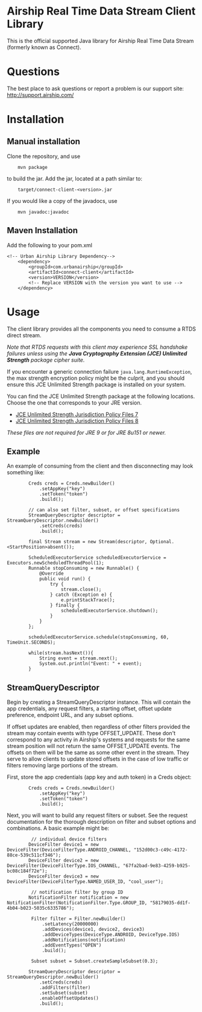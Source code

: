 Airship Real Time Data Stream Client Library
====================================

This is the official supported Java library for Airship Real Time Data Stream (formerly known as Connect).


Questions
=========

The best place to ask questions or report a problem is our support site:
http://support.airship.com/


Installation
====================

Manual installation
-------------------

Clone the repository, and use

```
    mvn package
```

to build the jar. Add the jar, located at a path similar to:

```
    target/connect-client-<version>.jar
```

If you would like a copy of the javadocs, use

```
    mvn javadoc:javadoc
```

Maven Installation
------------------

Add the following to your pom.xml

```
<!-- Urban Airship Library Dependency-->
    <dependency>
        <groupId>com.urbanairship</groupId>
        <artifactId>connect-client</artifactId>
        <version>VERSION</version>
        <!-- Replace VERSION with the version you want to use -->
    </dependency>
```

Usage
=====

The client library provides all the components you need to consume a RTDS direct stream.

_Note that RTDS requests with this client may experience SSL handshake failures unless using the
**Java Cryptography Extension (JCE) Unlimited Strength** package cipher suite._

If you encounter a generic connection failure `java.lang.RuntimeException`, the max strength encryption policy might be the culprit, and you should ensure this JCE Unlimited Strength package is installed on your system.

You can find the JCE Unlimited Strength package at the following locations.  Choose the one that corresponds to your JRE version.

- [JCE Unlimited Strength Jurisdiction Policy Files 7](http://www.oracle.com/technetwork/java/javase/downloads/jce-7-download-432124.html)
- [JCE Unlimited Strength Jurisdiction Policy Files 8](http://www.oracle.com/technetwork/java/javase/downloads/jce8-download-2133166.html)

_These files are not required for JRE 9 or for JRE 8u151 or newer._

Example
-------

 An example of consuming from the client and then disconnecting may look something like:
```
        Creds creds = Creds.newBuilder()
            .setAppKey("key")
            .setToken("token")
            .build();
```
```
        // can also set filter, subset, or offset specifications
        StreamQueryDescriptor descriptor = StreamQueryDescriptor.newBuilder()
            .setCreds(creds)
            .build();
```
```
        final Stream stream = new Stream(descriptor, Optional.<StartPosition>absent());
```
```
        ScheduledExecutorService scheduledExecutorService = Executors.newScheduledThreadPool(1);
        Runnable stopConsuming = new Runnable() {
            @Override
            public void run() {
                try {
                    stream.close();
                } catch (Exception e) {
                    e.printStackTrace();
                } finally {
                    scheduledExecutorService.shutdown();
                }
            }
        };
```
```
        scheduledExecutorService.schedule(stopConsuming, 60, TimeUnit.SECONDS);

        while(stream.hasNext()){
            String event = stream.next();
            System.out.println("Event: " + event);
        }
```

StreamQueryDescriptor
---------------------

Begin by creating a StreamQueryDescriptor instance.  This will contain the app credentials, any request filters,
 a starting offset, offset update preference, endpoint URL, and any subset options.

If offset updates are enabled, then regardless of other filters provided the stream may contain events with type
OFFSET_UPDATE. These don't correspond to any activity in Airship's systems and requests for the same stream
position will not return the same OFFSET_UPDATE events. The offsets on them will be the same as some other event
in the stream. They serve to allow clients to update stored offsets in the case of low traffic or filters removing
large portions of the stream.

First, store the app credentials (app key and auth token) in a Creds object:

```
        Creds creds = Creds.newBuilder()
            .setAppKey("key")
            .setToken("token")
            .build();
```

Next, you will want to build any request filters or subset.  See the request documentation for the thorough description
 on filter and subset options and combinations.  A basic example might be:

```
         // individual device filters
        DeviceFilter device1 = new DeviceFilter(DeviceFilterType.ANDROID_CHANNEL, "152d00c3-c49c-4172-88ce-539c511cf346");
        DeviceFilter device2 = new DeviceFilter(DeviceFilterType.IOS_CHANNEL, "67fa2bad-9e83-4259-b925-bc08c184f72e");
        DeviceFilter device3 = new DeviceFilter(DeviceFilterType.NAMED_USER_ID, "cool_user");
```
```
         // notification filter by group ID
        NotificationFilter notification = new NotificationFilter(NotificationFilter.Type.GROUP_ID, "58179035-dd1f-4b04-b023-5035c6335786");
```

```
         Filter filter = Filter.newBuilder()
             .setLatency(20000000)
             .addDevices(device1, device2, device3)
             .addDeviceTypes(DeviceType.ANDROID, DeviceType.IOS)
             .addNotifications(notification)
             .addEventTypes("OPEN")
             .build();
```

```
         Subset subset = Subset.createSampleSubset(0.3);
```

```
        StreamQueryDescriptor descriptor = StreamQueryDescriptor.newBuilder()
            .setCreds(creds)
            .addFilters(filter)
            .setSubset(subset)
            .enableOffsetUpdates()
            .build();
```

